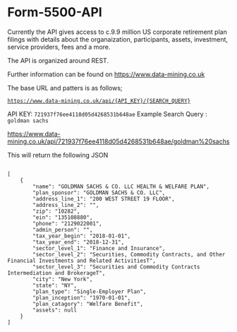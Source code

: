 # Form-5500-API
Currently the API gives access to c.9.9 million US corporate retirement plan filings with details about the organaization, participants, assets, investment, service providers, fees and a more.

The API is organized around REST.

Further information can be found on https://www.data-mining.co.uk

The base URL and patters is as follows;

<code>https://www.data-mining.co.uk/api/{API_KEY}/{SEARCH_QUERY}</code>

API KEY: <code>721937f76ee4118d05d4268531b648ae</code>
Example Search Query : <code>goldman sachs</code>

https://www.data-mining.co.uk/api/721937f76ee4118d05d4268531b648ae/goldman%20sachs

This will return the following JSON

<code>
[
    {
        "name": "GOLDMAN SACHS & CO. LLC HEALTH & WELFARE PLAN",
        "plan_sponsor": "GOLDMAN SACHS & CO. LLC",
        "address_line_1": "200 WEST STREET 19 FLOOR",
        "address_line_2": "",
        "zip": "10282",
        "ein": "135108880",
        "phone": "2129022001",
        "admin_person": "",
        "tax_year_begin": "2018-01-01",
        "tax_year_end": "2018-12-31",
        "sector_level_1": "Finance and Insurance",
        "sector_level_2": "Securities, Commodity Contracts, and Other Financial Investments and Related ActivitiesT",
        "sector_level_3": "Securities and Commodity Contracts Intermediation and BrokerageT",
        "city": "New York",
        "state": "NY",
        "plan_type": "Single-Employer Plan",
        "plan_inception": "1970-01-01",
        "plan_catagory": "Welfare Benefit",
        "assets": null
    }
]  
</code>
